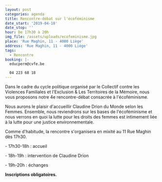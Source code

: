 ```yaml
---
layout: post
categories: agenda
title: Rencontre-débat sur l'écoféminisme
date_start: '2019-04-18'
date_stop: ''
hour: De 17h30 à 20h
img_file: /assets/uploads/ecofeminisme.jpg
place: 'Rue Maghin, 11 - 4000 Liège'
address: 'Rue Maghin, 11 - 4000 Liège'
tags:
  - Rencontre
booking: |-
  educperm@cvfe.be

  04 223 68 18
---
```

Dans le cadre du cycle politique organisé par le Collectif contre les Violences Familiales et l'Exclusion & Les Territoires de la Mémoire, nous vous proposons notre 4e rencontre-débat consacrée à l'écoféminisme. 

Nous aurons le plaisir d'accueillir Claudine Drion du Monde selon les Femmes. Ensemble, nous reviendrons sur les bases de l'écoféminisme et nous verrons en quoi la lutte pour les droits des femmes est intimement liée à la lutte pour une justice environnementale. 

Comme d'habitude, la rencontre s'organisera en mixité au 11 Rue Maghin dès 17h30. 

\- 17h30-18h : accueil

\- 18h-19h : intervention de Claudine Drion

\- 19h-20h : échanges

**Inscriptions obligatoires.**
